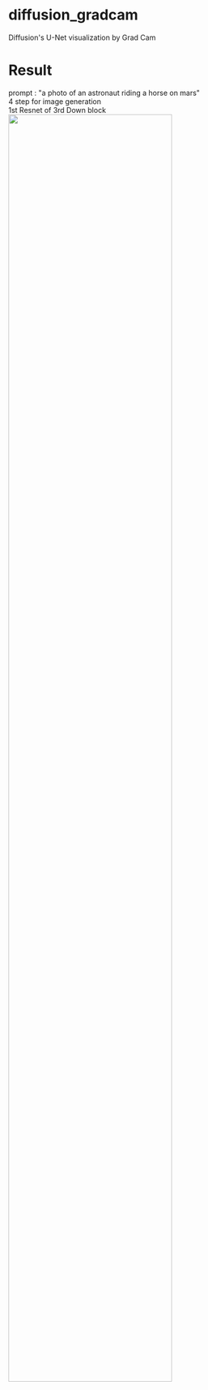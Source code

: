 # diffusion_gradcam
Diffusion's U-Net visualization by Grad Cam 

# Result
prompt : "a photo of an astronaut riding a horse on mars"\
4 step for image generation\
1st Resnet of 3rd Down block\
<img width="80%" src="https://user-images.githubusercontent.com/77654517/212830480-88cb24e4-6e77-4f93-97ec-cdd628035362.png">